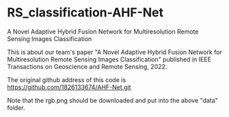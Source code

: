 # RS_classification-AHF-Net
A Novel Adaptive Hybrid Fusion Network for Multiresolution Remote Sensing Images Classification


This is about our team's paper "A Novel Adaptive Hybrid Fusion Network for Multiresolution Remote Sensing Images Classification" published in IEEE Transactions on Geoscience and Remote Sensing, 2022.

The original github address of this code is https://github.com/1826133674/AHF-Net.git

Note that the rgb.png should be downloaded and put into the above "data" folder.
